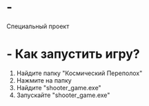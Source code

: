 # -
Специальный проект

# - Как запустить игру?
1) Найдите папку "Космический Переполох"
2) Нажмите на папку
3) Найдите "shooter_game.exe"
4) Запускайте "shooter_game.exe"
